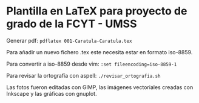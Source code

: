 # Plantilla en LaTeX para proyecto de grado de la FCYT - UMSS

Generar pdf:
`pdflatex 001-Caratula-Caratula.tex`

Para añadir un nuevo fichero .tex este necesita estar en formato iso-8859.

Para convertir a iso-8859 desde vim:
`:set fileencoding=iso-8859-1`

Para revisar la ortografía con aspell:
`./revisar_ortografia.sh`

Las fotos fueron editadas con GIMP, las imágenes vectoriales creadas con Inkscape y las gráficas con gnuplot.
